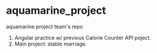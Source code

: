 # aquamarine_project
aquamarine project team's repo

1. Angular practice w/ previous Calorie Counter API poject.
2. Main project: stable marriage.
